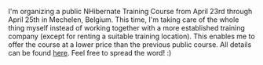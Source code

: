 I'm organizing a public NHibernate Training Course from April 23rd through April 25th in Mechelen, Belgium. This time, I'm taking care of the whole thing myself instead of working together with a more established training company (except for renting a suitable training location). This enables me to offer the course at a lower price than the previous public course. All details can be found <a href="http://thatextramile.be/training/nhibernate">here</a>. Feel free to spread the word! :)